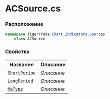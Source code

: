 
# ACSource.cs
### Расположение
```csharp
namespace TigerTrade.Chart.Indicators.Sources  
    class ACSource
```

### Свойства
| Название | Описание |
| --- | --- |
| [`ShortPeriod`](./Свойства/ShortPeriod.md) | *Описание* |
| [`LongPeriod`](./Свойства/LongPeriod.md) | *Описание* |
| [`MaType`](./Свойства/MaType.md) | *Описание* |

